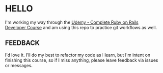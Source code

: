 # HELLO

I'm working my way through the [Udemy - Complete Ruby on Rails Developer Course](https://www.udemy.com/course/the-complete-ruby-on-rails-developer-course/) and am using this repo to practice git workflows as well.

## FEEDBACK

I'd love it. I'll do my best to refactor my code as I learn, but I'm intent on finishing this course, so if I miss anything, please leave feedback via issues or messages.
